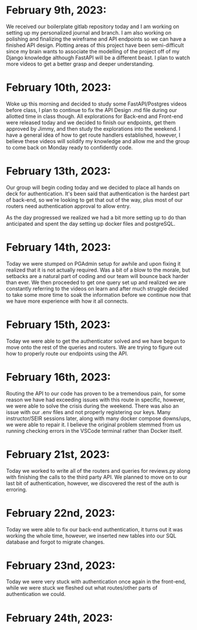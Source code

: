 # **February 9th, 2023:**
We received our boilerplate gitlab repository today and I am working on setting up my personalized journal and branch.
I am also working on polishing and finalizing the wireframe and API endpoints so we can have a finished API design. Plotting areas of this
project have been semi-difficult since my brain wants to associate the modelling of the project off of my Django knowledge although FastAPI
will be a different beast. I plan to watch more videos to get a better grasp and deeper understanding.

# **February 10th, 2023:**
Woke up this morning and decided to study some FastAPI/Postgres videos before class, I plan to continue to fix the API Design .md file during our allotted time in class though. All explorations for Back-end and Front-end were released today and we decided to finish our endpoints, get them approved by Jimmy, and then study the explorations into the weekend. I have a general idea of how to get route handlers established, however, I believe these videos will solidify my knowledge and allow me and the group to come back on Monday ready to confidently code.

# **February 13th, 2023:**
Our group will begin coding today and we decided to place all hands on deck for authentication. It's been said that authentication is the hardest part of back-end, so we're looking to get that out of the way, plus most of our routers need authentication approval to allow entry.

As the day progressed we realized we had a bit more setting up to do than anticipated and spent the day setting up docker files and postgreSQL.

# **February 14th, 2023:**
Today we were stumped on PGAdmin setup for awhile and upon fixing it realized that it is not actually required. Was a bit of a blow to the morale, but setbacks are a natural part of coding and our team will bounce back harder than ever. We then proceeded to get one query set up and realized we are constantly referring to the videos on learn and after much struggle decided to take some more time to soak the information before we continue now that we have more experience with how it all connects.


# **February 15th, 2023:**
Today we were able to get the authenticator solved and we have begun to move onto the rest of the queries and routers. We are trying to figure out how to properly route our endpoints using the API.

# **February 16th, 2023:**
Routing the API to our code has proven to be a tremendous pain, for some reason we have had exceeding issues with this route in specific, however, we were able to solve the crisis during the weekend. There was also an issue with our .env files and not properly registering our keys. Many instructor/SEIR sessions later, along with many docker compose downs/ups, we were able to repair it. I believe the original problem stemmed from us running checking errors in the VSCode terminal rather than Docker itself.

# **February 21st, 2023:**
Today we worked to write all of the routers and queries for reviews.py along with finishing the calls to the third party API. We planned to move on to our last bit of authentication, however, we discovered the rest of the auth is erroring.

# **February 22nd, 2023:**
Today we were able to fix our back-end authentication, it turns out it was working the whole time, however, we inserted new tables into our SQL database and forgot to migrate changes.

# **February 23nd, 2023:**
Today we were very stuck with authentication once again in the front-end, while we were stuck we fleshed out what routes/other parts of authentication we could.

# **February 24th, 2023:**

